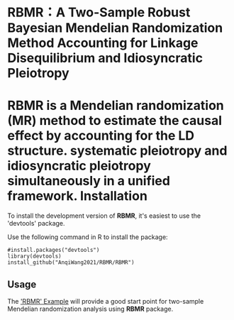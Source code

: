 RBMR：A Two-Sample Robust Bayesian Mendelian Randomization Method Accounting for Linkage Disequilibrium and Idiosyncratic Pleiotropy
===============
**RBMR** is a Mendelian randomization (MR) method to estimate the causal effect by accounting for the LD structure. systematic pleiotropy and idiosyncratic pleiotropy simultaneously in a unified framework. 
Installation
================
To install the development version of **RBMR**, it's easiest to use the 'devtools' package.

Use the following command in R to install the package:
```
#install.packages("devtools")
library(devtools)
install_github("AnqiWang2021/RBMR/RBMR")
```
## Usage
The ['RBMR' Example](https://github.com/AnqiWang2021/MR.LDP/blob/master/vignettes/MRLDP.pdf) will provide a good start point for two-sample Mendelian randomization analysis using **RBMR** package. 

